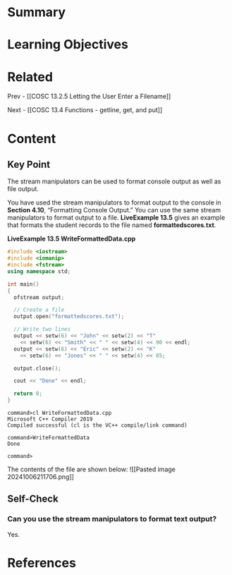 # Summary

# Learning Objectives

# Related
Prev - [[COSC 13.2.5 Letting the User Enter a Filename]]

Next - [[COSC 13.4 Functions - getline, get, and put]]
# Content

## Key Point

The stream manipulators can be used to format console output as well as file output.

You have used the stream manipulators to format output to the console in **Section 4.10**, “Formatting Console Output.” You can use the same stream manipulators to format output to a file. **LiveExample 13.5** gives an example that formats the student records to the file named **formattedscores.txt**.

**LiveExample 13.5 WriteFormattedData.cpp**
```C++
#include <iostream>
#include <iomanip>
#include <fstream>
using namespace std;

int main()
{
  ofstream output;

  // Create a file
  output.open("formattedscores.txt");

  // Write two lines
  output << setw(6) << "John" << setw(2) << "T"
    << setw(6) << "Smith" << " " << setw(4) << 90 << endl;
  output << setw(6) << "Eric" << setw(2) << "K"
    << setw(6) << "Jones" << " " << setw(4) << 85;

  output.close();

  cout << "Done" << endl;

  return 0;
}
```

```
command>cl WriteFormattedData.cpp
Microsoft C++ Compiler 2019 
Compiled successful (cl is the VC++ compile/link command)

command>WriteFormattedData 
Done

command>
```

The contents of the file are shown below:
![[Pasted image 20241006211706.png]]

## Self-Check

### Can you use the stream manipulators to format text output?

Yes.

# References
